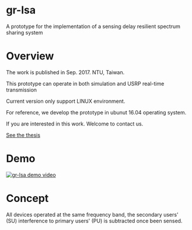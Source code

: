 # gr-lsa

A prototype for the implementation of a sensing delay resilient spectrum sharing system

# Overview

The work is published in Sep. 2017. NTU, Taiwan.

This prototype can operate in both simulation and USRP real-time transmission

Current version only support LINUX environment.

For reference, we develop the prototype in ubunut 16.04 operating system.

If you are interested in this work. Welcome to contact us.

[See the thesis](https://hdl.handle.net/11296/3v74d2)

# Demo

[![gr-lsa demo video](http://img.youtube.com/vi/vLPpGS-Pzbs/0.jpg)](https://www.youtube.com/watch?v=vLPpGS-Pzbs)

# Concept

All devices operated at the same frequency band, the secondary users' (SU) interference to primary users' (PU) is subtracted once been sensed.

